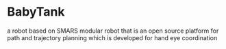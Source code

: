 # BabyTank
a robot based on SMARS modular robot that is an open source platform for path and trajectory planning which is developed for hand eye coordination
